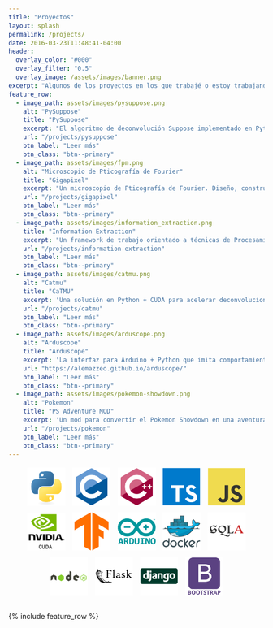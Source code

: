 ```yaml
---
title: "Proyectos"
layout: splash
permalink: /projects/
date: 2016-03-23T11:48:41-04:00
header:
  overlay_color: "#000"
  overlay_filter: "0.5"
  overlay_image: /assets/images/banner.png
excerpt: "Algunos de los proyectos en los que trabajé o estoy trabajando. Cada uno de ellos atravesados por diferentes lenguajes de programación y tecnologías"
feature_row:
  - image_path: assets/images/pysuppose.png
    alt: "PySuppose"
    title: "PySuppose"
    excerpt: "El algoritmo de deconvolución Suppose implementado en Python y acelerado por múltiples GPUs."
    url: "/projects/pysuppose"
    btn_label: "Leer más"
    btn_class: "btn--primary"
  - image_path: assets/images/fpm.png
    alt: "Microscopio de Pticografía de Fourier"
    title: "Gigapixel"
    excerpt: "Un microscopio de Pticografía de Fourier. Diseño, construcción, electrónica, drivers, interfaz de control y visualizador."
    url: "/projects/gigapixel"
    btn_label: "Leer más"
    btn_class: "btn--primary"
  - image_path: assets/images/information_extraction.png
    title: "Information Extraction"
    excerpt: "Un framework de trabajo orientado a técnicas de Procesamiento del Lenguaje Natural (NLP) en español."
    url: "/projects/information-extraction"
    btn_label: "Leer más"
    btn_class: "btn--primary"
  - image_path: assets/images/catmu.png
    alt: "Catmu"
    title: "CaTMU"
    excerpt: 'Una solución en Python + CUDA para acelerar deconvoluciones en GPU utilizando la Unidad de Mapeo de Texturas (TMU)'
    url: "/projects/catmu"
    btn_label: "Leer más"
    btn_class: "btn--primary"
  - image_path: assets/images/arduscope.png
    alt: "Arduscope"
    title: "Arduscope"
    excerpt: 'La interfaz para Arduino + Python que imita comportamientos característicos de un osciloscopio. Probada en clases a distancia.'
    url: "https://alemazzeo.github.io/arduscope/"
    btn_label: "Leer más"
    btn_class: "btn--primary"
  - image_path: assets/images/pokemon-showdown.png
    alt: "Pokemon"
    title: "PS Adventure MOD"
    excerpt: 'Un mod para convertir el Pokemon Showdown en una aventura. Retroingeniería aplicada y mucho aprendizaje.'
    url: "/projects/pokemon"
    btn_label: "Leer más"
    btn_class: "btn--primary"
---
```


<div style="text-align: center; margin-bottom: 25px">
    <a href="/tags/#python"><img class="btn btn--light-outline" title="Python" alt="Python" src="/assets/images/python-original.svg" width="75px" style="padding: 5px; border-color: transparent!important;"></a>
    <a href="/tags/#c"><img class="btn btn--light-outline" title="C" alt="C" src="/assets/images/c-original.svg" width="75px" style="padding: 5px; border-color: transparent!important;"></a>
    <a href="/tags/#c++"><img class="btn btn--light-outline" title="C++" alt="Cplusplus" src="/assets/images/cplusplus-original.svg" width="75px" style="padding: 5px; border-color: transparent!important;"></a>
    <a href="/tags/#typescript"><img class="btn btn--light-outline" title="TypeScript" alt="TypeScript" src="/assets/images/typescript-original.svg" width="75px" style="padding: 5px; border-color: transparent!important;"></a>
    <a href="/tags/#javascript"><img class="btn btn--light-outline" title="JavaScript" alt="JavaScript" src="/assets/images/javascript-original.svg" width="75px" style="padding: 5px; border-color: transparent!important;"></a>
    <a href="/tags/#cuda"><img class="btn btn--light-outline" title="CUDA" alt="CUDA" src="/assets/images/Cuda.png" width="75px" style="padding: 5px; border-color: transparent!important;"></a>
    <a href="/tags/#tensorflow"><img class="btn btn--light-outline" title="Tensorflow" alt="Tensorflow" src="/assets/images/tensorflow-original.svg" width="75px" style="padding: 5px; border-color: transparent!important;"></a>
    <a href="/tags/#arduino"><img class="btn btn--light-outline" title="Arduino" alt="Arduino" src="/assets/images/arduino-original-wordmark.svg" width="75px" style="padding: 5px; border-color: transparent!important;"></a>
    <a href="/tags/#docker"><img class="btn btn--light-outline" title="Docker" alt="Docker" src="/assets/images/docker-original-wordmark.svg" width="75px" style="padding: 5px; border-color: transparent!important;"></a>
    <a href="/tags/#sqlalchemy"><img class="btn btn--light-outline" title="SQL Alchemy" alt="SQL Alchemy" src="/assets/images/sqlalchemy-original.svg" width="75px" style="padding: 5px; border-color: transparent!important;"></a>
    <a href="/tags/#nodejs"><img class="btn btn--light-outline" title="NodeJS" alt="NodeJS" src="/assets/images/nodejs-original-wordmark.svg" width="75px" style="padding: 5px; border-color: transparent!important;"></a>
    <a href="/tags/#flask"><img class="btn btn--light-outline" title="Flask" alt="Flask" src="/assets/images/flask-original-wordmark.svg" width="75px" style="padding: 5px; border-color: transparent!important;"></a>
    <a href="/tags/#django"><img class="btn btn--light-outline" title="Django" alt="Django" src="/assets/images/django-original.svg" width="75px" style="padding: 5px; border-color: transparent!important;"></a>
    <a href="/tags/#bootstrap"><img class="btn btn--light-outline" title="Bootstrap" alt="Bootstrap" src="/assets/images/bootstrap-plain-wordmark.svg" width="75px" style="padding: 5px; border-color: transparent!important;"></a>
</div>

{% include feature_row %}
